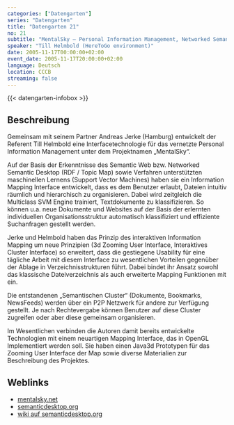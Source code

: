 ```yaml
---
categories: ["Datengarten"]
series: "Datengarten"
title: "Datengarten 21"
no: 21
subtitle: "MentalSky – Personal Information Management, Networked Semantic Desktop"
speaker: "Till Helmbold (HereToGo environment)"
date: 2005-11-17T00:00:00+02:00
event_date: 2005-11-17T20:00:00+02:00
language: Deutsch
location: CCCB
streaming: false
---
```

{{< datengarten-infobox >}}

Beschreibung
------------

Gemeinsam mit seinem Partner Andreas Jerke (Hamburg) entwickelt der
Referent Till Helmbold eine Interfacetechnologie für das vernetzte
Personal Information Management unter dem Projektnamen „MentalSky“.

Auf der Basis der Erkenntnisse des Semantic Web bzw. Networked Semantic
Desktop (RDF / Topic Map) sowie Verfahren unterstützten maschinellen
Lernens (Support Vector Machines) haben sie ein Information Mapping
Interface entwickelt, dass es dem Benutzer erlaubt, Dateien intuitiv
räumlich und hierarchisch zu organisieren. Dabei wird zeitgleich die
Multiclass SVM Engine trainiert, Textdokumente zu klassifizieren. So
können u.a. neue Dokumente und Websites auf der Basis der erlernten
individuellen Organisationsstruktur automatisch klassifiziert und
effiziente Suchanfragen gestellt werden.

Jerke und Helmbold haben das Prinzip des interaktiven Information
Mapping um neue Prinzipien (3d Zooming User Interface, Interaktives
Cluster Interface) so erweitert, dass die gestiegene Usability für eine
tägliche Arbeit mit diesem Interface zu wesentlichen Vorteilen gegenüber
der Ablage in Verzeichnisstrukturen führt. Dabei bindet ihr Ansatz
sowohl das klassische Dateiverzeichnis als auch erweiterte Mapping
Funktionen mit ein.

Die entstandenen „Semantischen Cluster“ (Dokumente, Bookmarks,
NewsFeeds) werden über ein P2P Netzwerk für andere zur Verfügung
gestellt. Je nach Rechtevergabe können Benutzer auf diese Cluster
zugreifen oder aber diese gemeinsam organisieren.

Im Wesentlichen verbinden die Autoren damit bereits entwickelte
Technologien mit einem neuartigen Mapping Interface, das in OpenGL
Implementiert werden soll. Sie haben einen Java3d Prototypen für das
Zooming User Interface der Map sowie diverse Materialien zur
Beschreibung des Projektes.

Weblinks
--------

 - [mentalsky.net](http://mentalsky.net/)
 - [semanticdesktop.org](http://www.semanticdesktop.org/)
 - [wiki auf semanticdesktop.org](http://www.semanticdesktop.org/xwiki/bin/Wiki/)
